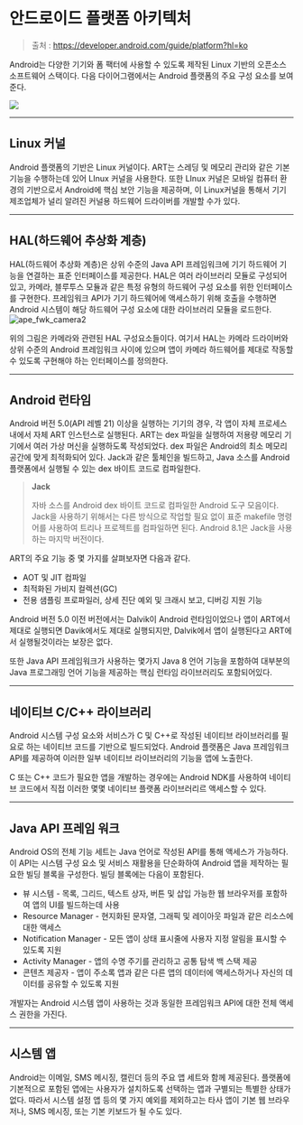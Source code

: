 # 안드로이드 플랫폼 아키텍처

> 출처 : https://developer.android.com/guide/platform?hl=ko

Android는 다양한 기기와 폼 팩터에 사용할 수 있도록 제작된 Linux 기반의 오픈소스 소프트웨어 스택이다. 다음 다이어그램에서는 Android 플랫폼의 주요 구성 요소를 보여준다. 

![](https://developer.android.com/guide/platform/images/android-stack_2x.png?hl=ko)

___

## Linux 커널

Android 플랫폼의 기반은 Linux 커널이다. ART는 스레딩 및 메모리 관리와 같은 기본 기능을 수행하는데 있어 LInux 커널을 사용한다. 또한 LInux 커널은 모바일 컴퓨터 환경의 기반으로서 Android에 핵심 보안 기능을 제공하며, 이 Linux커널을 통해서 기기 제조업체가 널리 알려진 커널용 하드웨어 드라이버를 개발할 수가 있다.

___

## HAL(하드웨어 추상화 계층)

HAL(하드웨어 추상화 계층)은 상위 수준의 Java API 프레임워크에 기기 하드웨어 기능을 연결하는 표준 인터페이스를 제공한다. HAL은 여러 라이브러리 모듈로 구성되어있고, 카메라, 블루투스 모듈과 같은 특정 유형의 하드웨어 구성 요소를 위한 인터페이스를 구현한다. 프레임워크 API가 기기 하드웨어에 액세스하기 위해 호출을 수행하면 Android 시스템이 해당 하드웨어 구성 요소에 대한 라이브러리 모듈을 로드한다.![ape_fwk_camera2](https://source.android.com/devices/camera/images/ape_fwk_camera2.png)

 위의 그림은 카메라와 관련된 HAL 구성요소들이다. 여기서 HAL는 카메라 드라이버와 상위 수준의 Android 프레임워크 사이에 있으며 앱이 카메라 하드웨어를 제대로 작동할 수 있도록 구현해야 하는 인터페이스를 정의한다. 

___

## Android 런타임

Android 버전 5.0(API 레벨 21) 이상을 실행하는 기기의 경우, 각 앱이 자체 프로세스 내에서 자체 ART 인스턴스로 실행된다. ART는 dex 파일을 실행하여 저용량 메모리 기기에서 여러 가상 머신을 실행하도록 작성되었다. dex 파일은 Android의 최소 메모리 공간에 맞게 최적화되어 있다. Jack과 같은 툴체인을 빌드하고, Java 소스를 Android 플랫폼에서 실행될 수 있는 dex 바이트 코드로 컴파일한다.

> **Jack**
>
> 자바 소스를 Android dex 바이트 코드로 컴파일한 Android 도구 모음이다. Jack을 사용하기 위해서는 다른 방식으로 작업할 필요 없이 표준 makefile 명령어를 사용하여 트리나 프로젝트를 컴파일하면 된다. Android 8.1은 Jack을 사용하는 마지막 버전이다.

ART의 주요 기능 중 몇 가지를 살펴보자면 다음과 같다.

- AOT 및 JIT 컴파일
- 최적화된 가비지 컬렉션(GC)
- 전용 샘플링 프로파일러, 상세 진단 예외 및 크래시 보고, 디버깅 지원 기능

Android 버전 5.0 이전 버전에서는 Dalvik이 Android 런타임이었으나 앱이 ART에서 제대로 실행되면 Davik에서도 제대로 실행되지만, Dalvik에서 앱이 실행된다고 ART에서 실행될것이라는 보장은 없다.

또한 Java API 프레임워크가 사용하는 몇가지 Java 8 언어 기능을 포함하여 대부분의 Java 프로그래밍 언어 기능을 제공하는 핵심 런타임 라이브러리도 포함되어있다.

___

## 네이티브 C/C++ 라이브러리

Android 시스템 구성 요소와 서비스가 C 및 C++로 작성된 네이티브 라이브러리를 필요로 하는 네이티브 코드를 기반으로 빌드되었다. Android 플랫폼은 Java 프레임워크 API를 제공하여 이러한 일부 네이티브 라이브러리의 기능을 앱에 노출한다.

C 또는 C++ 코드가 필요한 앱을 개발하는 경우에는 Android NDK를 사용하여 네이티브 코드에서 직접 이러한 몇몇 네이티브 플랫폼 라이브러리르 액세스할 수 있다.

___

## Java API 프레임 워크

Android OS의 전체 기능 세트는 Java 언어로 작성된 API를 통해 액세스가 가능하다. 이 API는 시스템 구성 요소 및 서비스 재활용을 단순화하여 Android 앱을 제작하는 필요한 빌딩 블록을 구성한다. 빌딩 블록에는 다음이 포함된다.

-  뷰 시스템 - 목록, 그리드, 텍스트 상자, 버튼 및 삽입 가능한 웹 브라우저를 포함하여 앱의 UI를 빌드하는데 사용
- Resource Manager - 현지화된 문자열, 그래픽 및 레이아웃 파일과 같은 리소스에 대한 액세스
- Notification Manager - 모든 앱이 상태 표시줄에 사용자 지정 알림을 표시할 수 있도록 지원
- Activity Manager - 앱의 수명 주기를 관리하고 공통 탐색 백 스택 제공
- 콘텐츠 제공자 - 앱이 주소록 앱과 같은 다른 앱의 데이터에 액세스하거나 자신의 데이터를 공유할 수 있도록 지원

개발자는 Android 시스템 앱이 사용하는 것과 동일한 프레임워크 API에 대한 전체 액세스 권한을 가진다.

___

## 시스템 앱

Android는 이메일, SMS 메시징, 캘린더 등의 주요 앱 세트와 함께 제공된다. 플랫폼에 기본적으로 포함된 앱에는 사용자가 설치하도록 선택하는 앱과 구별되는 특별한 상태가 없다. 따라서 시스템 설정 앱 등의 몇 가지 예외를 제외하고는 타사 앱이 기본 웹 브라우저나, SMS 메시징, 또는 기본 키보드가 될 수도 있다.